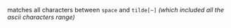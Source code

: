 matches all characters between `space` and `tilde[~]`
*(which included all the ascii characters range)*
